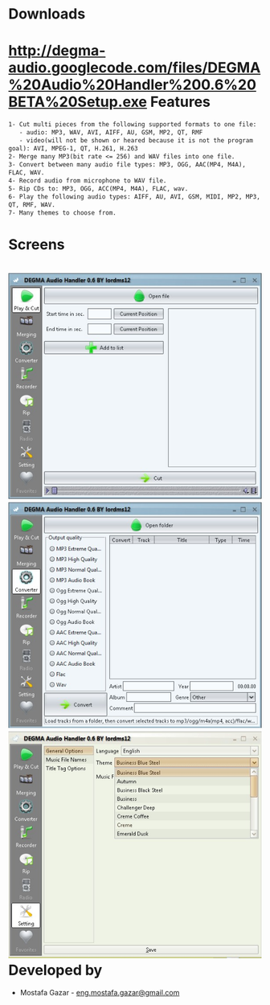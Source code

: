 Downloads
============
http://degma-audio.googlecode.com/files/DEGMA%20Audio%20Handler%200.6%20BETA%20Setup.exe
Features
============
    1- Cut multi pieces from the following supported formats to one file:
       - audio: MP3, WAV, AVI, AIFF, AU, GSM, MP2, QT, RMF
       - video(will not be shown or heared because it is not the program goal): AVI, MPEG-1, QT, H.261, H.263
    2- Merge many MP3(bit rate <= 256) and WAV files into one file.
    3- Convert between many audio file types: MP3, OGG, AAC(MP4, M4A), FLAC, WAV.
    4- Record audio from microphone to WAV file.
    5- Rip CDs to: MP3, OGG, ACC(MP4, M4A), FLAC, wav.
    6- Play the following audio types: AIFF, AU, AVI, GSM, MIDI, MP2, MP3, QT, RMF, WAV.
    7- Many themes to choose from.
Screens
============
![Play & Cut](https://github.com/MostafaGazar/DEGMA-Audio-Handler/raw/master/screens/0.6%201.jpg "Play & Cut")
![Convertor](https://github.com/MostafaGazar/DEGMA-Audio-Handler/raw/master/screens/0.6%202.jpg "Convertor")
![Settings-themes](https://github.com/MostafaGazar/DEGMA-Audio-Handler/raw/master/screens/0.6%203.jpg "Settings-themes")
Developed by
============
* Mostafa Gazar - <eng.mostafa.gazar@gmail.com>
